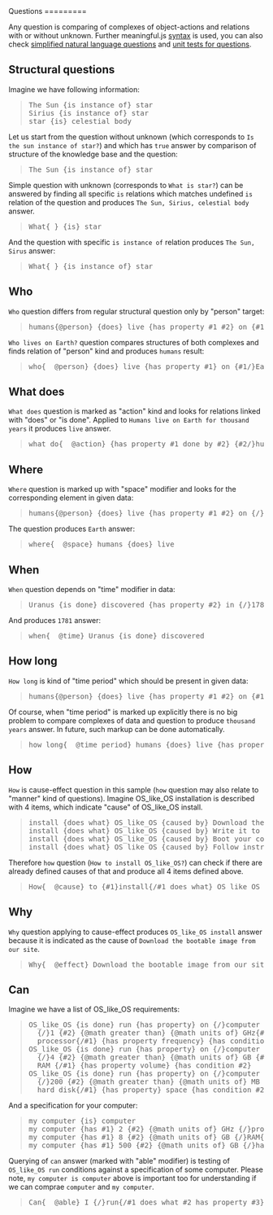 <link rel="stylesheet" href="meaningful.css"/>Questions
=========

Any question is comparing of complexes of object-actions and relations with or without unknown. Further meaningful.js [syntax](syntax.md) is used, you can also check [simplified natural language questions](nl-questions.md) and [unit tests for questions](../spec/meaning-querying-spec.js).

Structural questions
--------------------

Imagine we have following information:

> <pre>
> The Sun <span class="rel">{is instance of}</span> star
> Sirius <span class="rel">{is instance of}</span> star
> star <span class="rel">{is}</span> celestial body
> </pre>

Let us start from the question without unknown (which corresponds to `Is the sun instance of star?`) and which has `true` answer by comparison of structure of the knowledge base and the question:

> <pre>
> The Sun <span class="rel">{is instance of}</span> star
> </pre>

Simple question with unknown (corresponds to `What is star?`) can be answered by finding all specific `is` relations which matches undefined `is` relation of the question and produces `The Sun, Sirius, celestial body` answer.

> <pre>
> What<span class="rel">{_} {is}</span> star
> </pre>

And the question with specific `is instance of` relation produces `The Sun, Sirus` answer:

> <pre>
> What<span class="rel">{_} {is instance of}</span> star
> </pre>



Who
---

`Who` question differs from regular structural question only by "person" target:

> <pre>
> humans<span class="rel">{@person} {does}</span> live <span class="rel">{has property #1 #2}</span> on <span class="rel">{#1/}</span>Earth<span class="rel">{/#1 @space}</span> for <span class="rel">{#2/}</span>thousand years<span class="rel">{/#2 @time period}</span>
> </pre>

`Who lives on Earth?` question compares structures of both complexes and finds relation of "person" kind and produces `humans` result:

> <pre>
> who<span class="rel">{_ @person} {does}</span> live <span class="rel">{has property #1}</span> on <span class="rel">{#1/}</span>Earth<span class="rel">{/#1}</span>
> </pre>

What does
---------

`What does` question is marked as "action" kind and looks for relations linked with "does" or "is done". Applied to `Humans live on Earth for thousand years` it produces `live` answer.

> <pre>
> what do<span class="rel">{_ @action} {has property #1 done by #2} {#2/}</span>humans<span class="rel">{/#2}</span> do on <span class="rel">{#1/}</span>Earth<span class="rel">{/#1}</span>
> </pre>

Where
-----

`Where` question is marked up with "space" modifier and looks for the corresponding element in given data:

> <pre>
> humans<span class="rel">{@person} {does}</span> live <span class="rel">{has property #1 #2}</span> on <span class="rel">{/}</span>Earth<span class="rel">{/#1 @space}</span> for <span class="rel">{/}</span>thousand years<span class="rel">{/#2 @time period}</span>
> </pre>

The question produces `Earth` answer:

> <pre>
> where<span class="rel">{_ @space}</span> humans <span class="rel">{does}</span> live
> </pre>

When
----

`When` question depends on "time" modifier in data:

> <pre>
> Uranus <span class="rel">{is done}</span> discovered <span class="rel">{has property #2}</span> in <span class="rel">{/}</span>1781<span class="rel">{/#2 @time}</span>
> </pre>

And produces `1781` answer:

> <pre>
> when<span class="rel">{_ @time}</span> Uranus <span class="rel">{is done}</span> discovered
> </pre>

How long
--------

`How long` is kind of "time period" which should be present in given data:

> <pre>
> humans<span class="rel">{@person} {does}</span> live <span class="rel">{has property #1 #2}</span> on <span class="rel">{#1/}</span>Earth<span class="rel">{/#1 @space}</span> for <span class="rel">{#2/}</span>thousand years<span class="rel">{/#2 @time period}</span>
> </pre>

Of course, when "time period" is marked up explicitly there is no big problem to compare complexes of data and question to produce `thousand years` answer. In future, such markup can be done automatically.

> <pre>
> how long<span class="rel">{_ @time period}</span> humans <span class="rel">{does}</span> live <span class="rel">{has property #1}</span> on <span class="rel">{#1/}</span>Earth<span class="rel">{/#1}</span>
> </pre>

How
---

`How` is cause-effect question in this sample (`how` question may also relate to "manner" kind of questions). Imagine OS_like_OS installation is described with 4 items, which indicate "cause" of OS_like_OS install.

> <pre>
> install <span class="rel">{does what}</span> OS_like_OS <span class="rel">{caused by}</span> Download the bootable image from our site
> install <span class="rel">{does what}</span> OS_like_OS <span class="rel">{caused by}</span> Write it to a USB drive or an optical disk
> install <span class="rel">{does what}</span> OS_like_OS <span class="rel">{caused by}</span> Boot your computer with it
> install <span class="rel">{does what}</span> OS_like_OS <span class="rel">{caused by}</span> Follow instructions on the screen
> </pre>

Therefore `how` question (`How to install OS_like_OS?`) can check if there are already defined causes of that and produce all 4 items defined above.

> <pre>
> How<span class="rel">{_ @cause}</span> to <span class="rel">{#1}</span>install<span class="rel">{/#1 does what}</span> OS_like_OS
> </pre>

Why
---

`Why` question applying to cause-effect produces `OS_like_OS install` answer because it is indicated as the cause of `Download the bootable image from our site`.

> <pre>
> Why<span class="rel">{_ @effect}</span> Download the bootable image from our site
> </pre>

Can
---

Imagine we have a list of OS_like_OS requirements:

> <pre>
> OS_like_OS <span class="rel">{is done}</span> run <span class="rel">{has property}</span> on <span class="rel">{/}</span>computer <span class="rel">{/#c has #1}</span> with
> 	<span class="indent"><span class="rel">{/}</span>1 <span class="rel">{#2} {@math greater than} {@math units of}</span> GHz<span class="rel">{#3}</span> or faster <span class="rel">{/}</span></span>
> 	<span class="indent">processor<span class="rel">{/#1} {has property frequency} {has condition #2}</span></span>
> OS_like_OS <span class="rel">{is done}</span> run <span class="rel">{has property}</span> on <span class="rel">{/}</span>computer <span class="rel">{/#c has #1}</span> with
> 	<span class="indent"><span class="rel">{/}</span>4 <span class="rel">{#2} {@math greater than} {@math units of}</span> GB <span class="rel">{#1/}</span></span>
> 	<span class="indent">RAM <span class="rel">{/#1} {has property volume} {has condition #2}</span></span>
> OS_like_OS <span class="rel">{is done}</span> run <span class="rel">{has property}</span> on <span class="rel">{/}</span>computer <span class="rel">{/#c has #1}</span> with
> 	<span class="indent"><span class="rel">{/}</span>200 <span class="rel">{#2} {@math greater than} {@math units of}</span> MB <span class="rel">{/}</span></span>
> 	<span class="indent">hard disk<span class="rel">{/#1} {has property}</span> space <span class="rel">{has condition #2}</span></span>
> </pre>

And a specification for your computer:

> <pre>
> my computer <span class="rel">{is}</span> computer
> my computer <span class="rel">{has #1}</span> 2 <span class="rel">{#2} {@math units of}</span> GHz <span class="rel">{/}</span>processor<span class="rel">{/#1} {has property frequency} {has value#2}</span>
> my computer <span class="rel">{has #1}</span> 8 <span class="rel">{#2} {@math units of}</span> GB <span class="rel">{/}</span>RAM<span class="rel">{/#1} {has property volume} {has value#2}</span>
> my computer <span class="rel">{has #1}</span> 500 <span class="rel">{#2} {@math units of}</span> GB <span class="rel">{/}</span>hard disk<span class="rel">{/#1} {has property space} {has value#2}</span>
> </pre>

Querying of `can` answer (marked with "able" modifier) is testing of `OS_like_OS run` conditions against a specification of some computer. Please note, `my computer is computer` above is important too for understanding if we can comprae `computer` and `my computer`.

> <pre>
> Can<span class="rel">{_ @able}</span> I <span class="rel">{/}</span>run<span class="rel">{/#1 does what #2 has property #3} {/}</span>OS_like_OS<span class="rel">{/#2}</span> on <span class="rel">{/}</span>my computer<span class="rel">{/#3}</span>
> </pre>